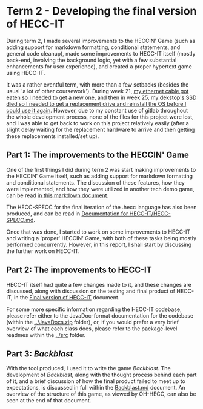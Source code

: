 # Term 2 - Developing the final version of HECC-IT

During term 2, I made several improvements to the HECCIN' Game (such as adding support for markdown
formatting, conditional statements, and general code cleanup), made some improvements to HECC-IT itself
(mostly back-end, involving the background logic, yet with a few substantial enhancements for user
experience), and created a proper hypertext game using HECC-IT.

It was a rather eventful term, with more than a few setbacks (besides the usual 'a lot of other coursework').
During week 21, [my ethernet cable got eaten so I needed to get a new one](https://cseejira.essex.ac.uk/browse/A301034-124),
and then in week 25, [my dekstop's SSD died so I needed to get a replacement drive and reinstall the OS before I could use it again](https://cseejira.essex.ac.uk/browse/A301034-134).
However, due to my constant use of gitlab throughout the whole development process, none of the files for this
project were lost, and I was able to get back to work on this project relatively easily (after a slight delay
waiting for the replacement hardware to arrive and then getting these replacements installed/set up).

## Part 1: The improvements to the HECCIN' Game

One of the first things I did during term 2 was start making improvements to the HECCIN' Game itself,
such as adding support for markdown formatting and conditional statements. The discussion of these
features, how they were implemented, and how they were utilized in another tech demo game, 
can be read [in this markdown document](./final%20version%20HECCIN'%20Game.md).

The HECC-SPECC for the final iteration of the .hecc language has also been produced,
and can be read in [Documentation for HECC-IT/HECC-SPECC.md](../Documentation%20for%20HECC-IT/HECC-SPECC.md).

Once that was done, I started to work on some improvements to HECC-IT and writing a 'proper' HECCIN'
Game, with both of these tasks being mostly performed concurrently. However, in this report, I shall
start by discussing the further work on HECC-IT.

## Part 2: The improvements to HECC-IT

HECC-IT itself had quite a few changes made to it, and these changes are discussed, along with
discussion on the testing and final product of HECC-IT, in the [Final version of HECC-IT](./final%20version%20of%20HECC-IT.md)
document.

For some more specific information regarding the HECC-IT codebase, please refer either to the JavaDoc-format
documentation for the codebase (within the [../JavaDocs.zip](../JavaDocs.zip) folder), or, if you would prefer
a very brief overview of what each class does, please refer to the package-level readmes within the [../src](../src)
folder. 

## Part 3: *Backblast*

With the tool produced, I used it to write the game *Backblast*. The development of *Backblast*, along with the
thought process behind each part of it, and a brief discussion of how the final product failed to meet up to
expectations, is discussed in full within the [Backblast.md](./Backblast.md) document. An overview of the
structure of this game, as viewed by OH-HECC, can also be seen at the end of that document.